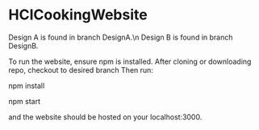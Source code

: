 # HCICookingWebsite

Design A is found in branch DesignA.\n
Design B is found in branch DesignB.

To run the website, ensure npm is installed. After cloning or downloading repo, checkout to desired branch
Then run:

npm install

npm start

and the website should be hosted on your localhost:3000.
